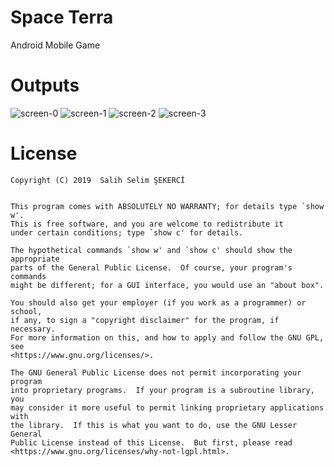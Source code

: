 # Space Terra
Android Mobile Game

# Outputs
![screen-0](https://user-images.githubusercontent.com/53614606/109380988-b20eeb00-78e8-11eb-9e4b-92bf47acd109.jpg)
![screen-1](https://user-images.githubusercontent.com/53614606/109380987-b1765480-78e8-11eb-84f8-bf80410aa1d8.jpg)
![screen-2](https://user-images.githubusercontent.com/53614606/109380986-b1765480-78e8-11eb-917d-4e23fb85151e.jpg)
![screen-3](https://user-images.githubusercontent.com/53614606/109380985-b1765480-78e8-11eb-9881-b9fc2d47c6ee.jpg)



# License
    Copyright (C) 2019  Salih Selim ŞEKERCİ
    
    
    This program comes with ABSOLUTELY NO WARRANTY; for details type `show w'.
    This is free software, and you are welcome to redistribute it
    under certain conditions; type `show c' for details.

    The hypothetical commands `show w' and `show c' should show the appropriate
    parts of the General Public License.  Of course, your program's commands
    might be different; for a GUI interface, you would use an "about box".

    You should also get your employer (if you work as a programmer) or school,
    if any, to sign a "copyright disclaimer" for the program, if necessary.
    For more information on this, and how to apply and follow the GNU GPL, see
    <https://www.gnu.org/licenses/>.

    The GNU General Public License does not permit incorporating your program
    into proprietary programs.  If your program is a subroutine library, you
    may consider it more useful to permit linking proprietary applications with
    the library.  If this is what you want to do, use the GNU Lesser General
    Public License instead of this License.  But first, please read
    <https://www.gnu.org/licenses/why-not-lgpl.html>.
